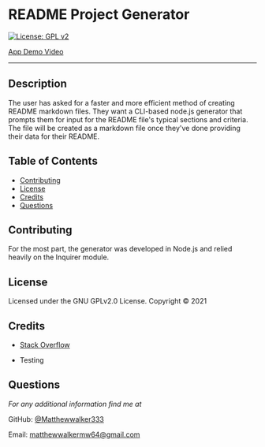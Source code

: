 # README Project Generator

[![License: GPL v2](https://img.shields.io/badge/License-GPL%20v2-blue.svg)](https://www.gnu.org/licenses/old-licenses/gpl-2.0.en.html)

[App Demo Video](https://youtu.be/QLrx6C778IA)

---

## Description
The user has asked for a faster and more efficient method of creating README markdown files. They want a CLI-based node.js generator that prompts them for input for the README file's typical sections and criteria. The file will be created as a markdown file once they've done providing their data for their README.

## Table of Contents
* [Contributing](#contributing)
* [License](#license)
* [Credits](#credits)
* [Questions](#questions)

## Contributing
For the most part, the generator was developed in Node.js and relied heavily on the Inquirer module.

## License 
Licensed under the GNU GPLv2.0 License. Copyright © 2021

## Credits
* [Stack Overflow](https://stackoverflow.com/)

* Testing

## Questions
*For any additional information find me at* 

GitHub: [@Matthewwalker333](https://github.com/Matthewwalker333/)

Email: [matthewwalkermw64@gmail.com](mailto:matthewwalkermw64@gmail.com)
